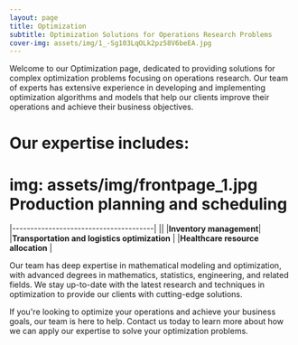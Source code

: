 ```yaml
---
layout: page
title: Optimization
subtitle: Optimization Solutions for Operations Research Problems
cover-img: assets/img/1_-Sg103LqOLk2pz58V6beEA.jpg
---
```


Welcome to our Optimization page, dedicated to providing solutions for complex optimization problems focusing on operations research. Our team of experts has extensive experience in developing and implementing optimization algorithms and models that help our clients improve their operations and achieve their business objectives.

Our expertise includes:
===
img: assets/img/frontpage_1.jpg
**Production planning and scheduling**
===
|---------------------------------------|
||
|**Inventory management**|
|**Transportation and logistics optimization** |
|**Healthcare resource allocation** |

Our team has deep expertise in mathematical modeling and optimization, with advanced degrees in mathematics, statistics, engineering, and related fields. We stay up-to-date with the latest research and techniques in optimization to provide our clients with cutting-edge solutions.

If you're looking to optimize your operations and achieve your business goals, our team is here to help. Contact us today to learn more about how we can apply our expertise to solve your optimization problems.
